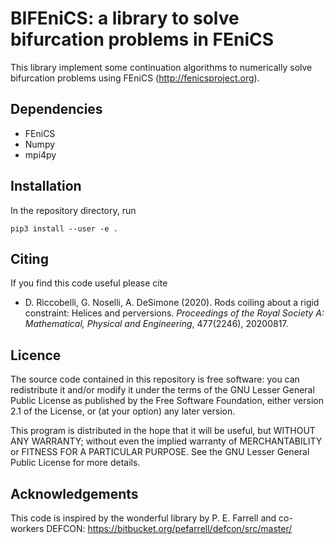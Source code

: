 # BIFEniCS: a library to solve bifurcation problems in FEniCS

This library implement some continuation algorithms to numerically solve bifurcation problems using FEniCS (http://fenicsproject.org).

## Dependencies

* FEniCS
* Numpy
* mpi4py

## Installation
In the repository directory, run
```
pip3 install --user -e .
````

## Citing
If you find this code useful please cite

* D. Riccobelli, G. Noselli, A. DeSimone (2020). Rods coiling about a rigid constraint: Helices and perversions. *Proceedings of the Royal Society A: Mathematical, Physical and Engineering*, 477(2246), 20200817.


## Licence

The source code contained in this repository is free software: you can redistribute it and/or modify it under the terms of the GNU Lesser General Public License as published by the Free Software Foundation, either version 2.1 of the License, or (at your option) any later version.

This program is distributed in the hope that it will be useful, but WITHOUT ANY WARRANTY; without even the implied warranty of MERCHANTABILITY or FITNESS FOR A PARTICULAR PURPOSE. See the GNU Lesser General Public License for more details.

## Acknowledgements

This code is inspired by the wonderful library by P. E. Farrell and co-workers DEFCON:
https://bitbucket.org/pefarrell/defcon/src/master/
